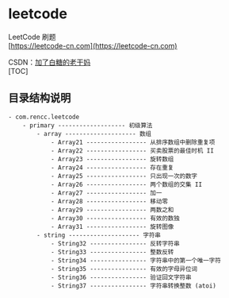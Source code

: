 # leetcode
LeetCode 刷题  
[https://leetcode-cn.com](https://leetcode-cn.com) 
 
CSDN：[加了白糖的老干妈](https://blog.csdn.net/qq_21358931/article/details/87877984)    
[TOC]

## 目录结构说明

```
- com.rencc.leetcode
    - primary ------------------- 初级算法
        - array -------------------- 数组
            - Array21 ----------------- 从排序数组中删除重复项
            - Array22 ----------------- 买卖股票的最佳时机 II
            - Array23 ----------------- 旋转数组
            - Array24 ----------------- 存在重复
            - Array25 ----------------- 只出现一次的数字
            - Array26 ----------------- 两个数组的交集 II
            - Array27 ----------------- 加一
            - Array28 ----------------- 移动零
            - Array29 ----------------- 两数之和
            - Array30 ----------------- 有效的数独
            - Array31 ----------------- 旋转图像
        - string -------------------- 字符串
            - String32 ---------------- 反转字符串
            - String33 ---------------- 整数反转
            - String34 ---------------- 字符串中的第一个唯一字符
            - String35 ---------------- 有效的字母异位词
            - String36 ---------------- 验证回文字符串
            - String37 ---------------- 字符串转换整数 (atoi)
            
```





